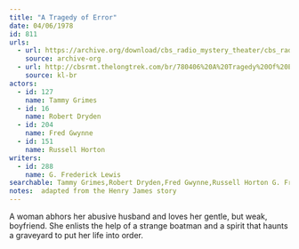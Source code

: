 ```yaml
---
title: "A Tragedy of Error"
date: 04/06/1978
id: 811
urls: 
  - url: https://archive.org/download/cbs_radio_mystery_theater/cbs_radio_mystery_theater-0801-0850.zip/cbs_radio_mystery_theater-0801-0850%2Fcbsrmt_0811_tragedy_of_error.mp3
    source: archive-org
  - url: http://cbsrmt.thelongtrek.com/br/780406%20A%20Tragedy%20Of%20Error-WBBM.mp3
    source: kl-br
actors:  
  - id: 127
    name: Tammy Grimes  
  - id: 16
    name: Robert Dryden  
  - id: 204
    name: Fred Gwynne  
  - id: 151
    name: Russell Horton
writers:  
  - id: 288
    name: G. Frederick Lewis
searchable: Tammy Grimes,Robert Dryden,Fred Gwynne,Russell Horton G. Frederick Lewis
notes:  adapted from the Henry James story
---
```

A woman abhors her abusive husband and loves her gentle, but weak, boyfriend. She enlists the help of a strange boatman and a spirit that haunts a graveyard to put her life into order.